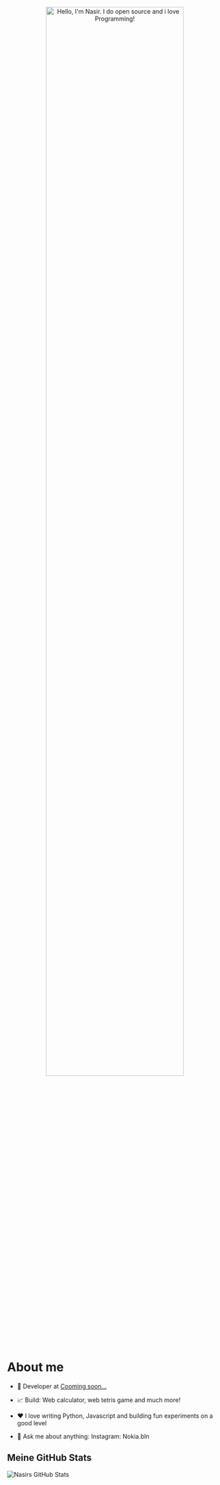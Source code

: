 <p align="center"><a href="https://DeveloperNasir030.github.io"><img width="80%" alt="Hello, I'm Nasir. I do open source and i love Programming!" src="./assets/gh-readme-header.png" /></a></p>











# About me 

- 💼 Developer at [Cooming soon...]()

- 📈 Build: Web calculator, web tetris game and much more!

- ❤️ I love writing Python, Javascript and building fun experiments on a good level

- 💬 Ask me about anything: Instagram: Nokia.bln

## Meine GitHub Stats
![Nasirs GitHub Stats](https://github-readme-stats.vercel.app/api?username=DeveloperNasir030&show_icons=true&theme=dracula)

